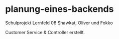 # planung-eines-backends
Schulprojekt Lernfeld 08 Shawkat, Oliver und Fokko

Customer Service & Controller erstellt. 

